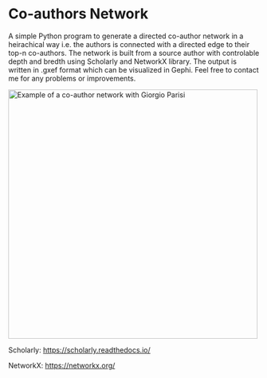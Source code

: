 # Co-authors Network
A simple Python program to generate a directed co-author network in a heirachical way i.e. the authors is connected with a directed edge to their top-n co-authors. The network is built from a source author with controlable depth and bredth using Scholarly and NetworkX library. The output is written in .gxef format which can be visualized in Gephi.
Feel free to contact me for any problems or improvements.

<img src="https://github.com/akapawat/CoauthorsNetwork/blob/main/example1.png" alt="Example of a co-author network with Giorgio Parisi" width="500"/>

Scholarly: https://scholarly.readthedocs.io/

NetworkX: https://networkx.org/
